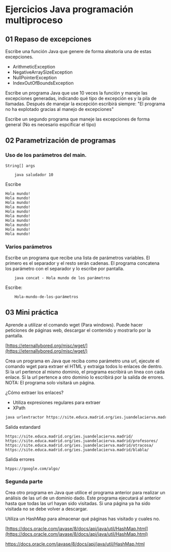 # Ejercicios Java programación multiproceso

## 01 Repaso de excepciones

Escribe una función Java que genere de forma aleatoria una de estas excepciones.

- ArithmeticException
- NegativeArraySizeException
- NullPointerException
- IndexOutOfBoundsException

Escribe un programa Java que use 10 veces la función y maneje las excepciones generadas, indicando qué tipo de excepción es y la pila de llamadas. Después de manejar la excepción escribirá siempre: "El programa no ha explotado gracias al manejo de excepciones"

Escribe un segundo programa que maneje las excepciones de forma general (No es necesario espcificar el tipo)

## 02 Parametrización de programas

### Uso de los parámetros del main.

```
String[] args 
```

```
    java saludador 10
```

Escribe
```
Hola mundo!
Hola mundo!
Hola mundo!
Hola mundo!
Hola mundo!
Hola mundo!
Hola mundo!
Hola mundo!
Hola mundo!
Hola mundo!
```

### Varios parámetros

Escribe un programa que recibe una lista de parámetros variables. El primero es el separador y el resto serán cadenas. El programa concatena los parámetro con el separador y lo escribe por pantalla.

```
    java concat - Hola mundo de los parámetros
```

Escribe:

```
    Hola-mundo-de-los-parámetros
```


## 03 Mini práctica

Aprende a utilizar el comando wget (Para windows). Puede hacer peticiones de páginas web, descargar el contenido y mostrarlo por la pantalla.

[https://eternallybored.org/misc/wget/](https://eternallybored.org/misc/wget/)

Crea un programa en Java que reciba como parámetro una url, ejecute el comando wget para extraer el HTML y extraiga todos lo enlaces de dentro. Si la url pertence al mismo dominio, el programa escribirá un línea con cada enlace. Si la url pertence a otro dominio lo escribirá por la salida de errores. NOTA: El programa solo visitará un página.

¿Cómo extraer los enlaces?
- Utiliza expresiones regulares para extraer
- XPath

```bash
java urlextractor https://site.educa.madrid.org/ies.juandelacierva.madrid/
```

Salida estandard
```
https://site.educa.madrid.org/ies.juandelacierva.madrid/
https://site.educa.madrid.org/ies.juandelacierva.madrid/profesores/
https://site.educa.madrid.org/ies.juandelacierva.madrid/otracosa/
https://site.educa.madrid.org/ies.juandelacierva.madrid/blabla/
```

Salida errores
```
htpps://google.com/algo/
```

### Segunda parte

Crea otro programa en Java que utilice el programa anterior para realizar un análisis de las url de un dominio dado. Este programa ejecutará al anterior hasta que todas las url hayan sido visitadas. Si una página ya ha sido visitada no se debe volver a descargar.

Utiliza un HashMap para almacenar qué páginas has visitado y cuales no.

[https://docs.oracle.com/javase/8/docs/api/java/util/HashMap.html](https://docs.oracle.com/javase/8/docs/api/java/util/HashMap.html)





https://docs.oracle.com/javase/8/docs/api/java/util/HashMap.html